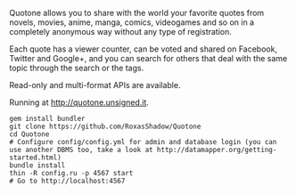 Quotone allows you to share with the world your favorite quotes from novels, movies, anime, manga, comics, videogames and so on in a completely anonymous way without any type of registration.

Each quote has a viewer counter, can be voted and shared on Facebook, Twitter and Google+, and you can search for others that deal with the same topic through the search or the tags.

Read-only and multi-format APIs are available.

Running at http://quotone.unsigned.it.

```
gem install bundler
git clone https://github.com/RoxasShadow/Quotone
cd Quotone
# Configure config/config.yml for admin and database login (you can use another DBMS too, take a look at http://datamapper.org/getting-started.html)
bundle install
thin -R config.ru -p 4567 start
# Go to http://localhost:4567
```
